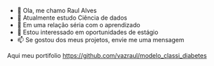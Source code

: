 
- 👋 Ola, me chamo Raul Alves
- 🌱 Atualmente estudo Ciência de dados
- 💞️ Em uma relação séria com o aprendizado
- 👀 Estou interessado em oportunidades de estágio
- 📫 Se gostou dos meus projetos, envie me uma mensagem


Aqui meu portifolio https://github.com/vazraul/modelo_classi_diabetes
<!---
vazraul/vazraul is a ✨ special ✨ repository because its `README.md` (this file) appears on your GitHub profile.
You can click the Preview link to take a look at your changes.
--->
